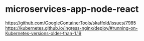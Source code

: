 # microservices-app-node-react
https://github.com/GoogleContainerTools/skaffold/issues/7985
https://kubernetes.github.io/ingress-nginx/deploy/#running-on-Kubernetes-versions-older-than-1.19
